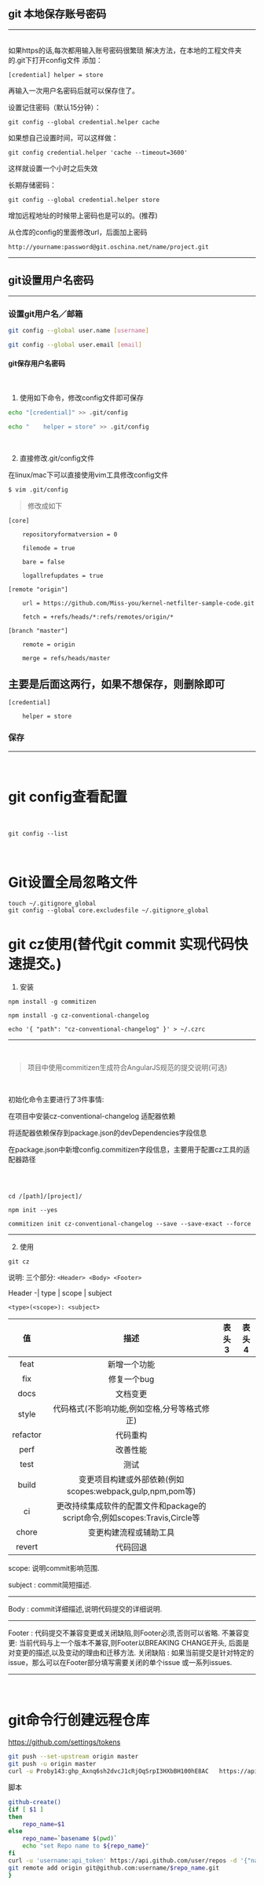 ## git 本地保存账号密码
---
<br/>
如果https的话,每次都用输入账号密码很繁琐
解决方法，在本地的工程文件夹的.git下打开config文件
添加：

`[credential]
     helper = store`

再输入一次用户名密码后就可以保存住了。

设置记住密码（默认15分钟）：


```
git config --global credential.helper cache
```
如果想自己设置时间，可以这样做：


```
git config credential.helper 'cache --timeout=3600'
```
这样就设置一个小时之后失效


长期存储密码：


```
git config --global credential.helper store
```
增加远程地址的时候带上密码也是可以的。(推荐)



从仓库的config的里面修改url，后面加上密码


```
http://yourname:password@git.oschina.net/name/project.git
```

---



## git设置用户名密码
---
### 设置git用户名／邮箱


```bash
git config --global user.name [username]

git config --global user.email [email]
```

#### git保存用户名密码
<br>

1. 使用如下命令，修改config文件即可保存


```bash
echo "[credential]" >> .git/config

echo "    helper = store" >> .git/config
```
<br>

2. 直接修改.git/config文件

在linux/mac下可以直接使用vim工具修改config文件

```bash
$ vim .git/config
```


> 修改成如下

```
[core]

    repositoryformatversion = 0

    filemode = true

    bare = false

    logallrefupdates = true

[remote "origin"]

    url = https://github.com/Miss-you/kernel-netfilter-sample-code.git

    fetch = +refs/heads/*:refs/remotes/origin/*

[branch "master"]

    remote = origin

    merge = refs/heads/master
```

## 主要是后面这两行，如果不想保存，则删除即可
```
[credential]

    helper = store
```


### 保存
--- 
<br>

# git config查看配置 

<br>

```git config --list```

<br>


# Git设置全局忽略文件

```
touch ~/.gitignore_global
git config --global core.excludesfile ~/.gitignore_global
```

# git cz使用(替代git commit 实现代码快速提交。)

1. 安装
```
npm install -g commitizen

npm install -g cz-conventional-changelog

echo '{ "path": "cz-conventional-changelog" }' > ~/.czrc
```

---
<br>

> 项目中使用commitizen生成符合AngularJS规范的提交说明(可选)

<br>

初始化命令主要进行了3件事情:

在项目中安装cz-conventional-changelog 适配器依赖

将适配器依赖保存到package.json的devDependencies字段信息

在package.json中新增config.commitizen字段信息，主要用于配置cz工具的适配器路径

<br>

```

cd /[path]/[project]/

npm init --yes

commitizen init cz-conventional-changelog --save --save-exact --force

```
---
2. 使用

```
git cz

```

说明:
    三个部分:
    ```
    <Header> <Body> <Footer>
    ```

Header -| type
        | scope
        | subject

```
<type>(<scope>): <subject>
```


|  值  |  描述  |  表头3  |  表头4  |
| :-----: | :----: | :----: | :----: |
|  feat  |  新增一个功能  |    |    |
|  fix  |  修复一个bug  |    |    |
|  docs  |  文档变更  |    |    |
|  style  |  代码格式(不影响功能,例如空格,分号等格式修正)  |    |    |
|  refactor  |  代码重构  |    |    |
|  perf  |  改善性能  |    |    |
|  test  |  测试  |    |    |
|  build  |  变更项目构建或外部依赖(例如scopes:webpack,gulp,npm,pom等)  |    |    |
|  ci  |  更改持续集成软件的配置文件和package的script命令,例如scopes:Travis,Circle等  |    |    |
|  chore  |  变更构建流程或辅助工具  |    |    |
|  revert  |  代码回退  |    |    |

scope: 说明commit影响范围.

subject : commit简短描述.

---

Body : 
commit详细描述,说明代码提交的详细说明.

---

Footer : 
代码提交不兼容变更或关闭缺陷,则Footer必须,否则可以省略.
不兼容变更: 
        当前代码与上一个版本不兼容,则Footer以BREAKING CHANGE开头,
        后面是对变更的描述,以及变动的理由和迁移方法.
关闭缺陷 :
         如果当前提交是针对特定的issue，那么可以在Footer部分填写需要关闭的单个issue 或一系列issues.

---
<br>

# git命令行创建远程仓库
https://github.com/settings/tokens
<br>

```zsh
git push --set-upstream origin master
git push -u origin master
curl -u Proby143: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   https://api.github.com/user/repos -d '{"name":"'rutool'"}'
```
 脚本
```zsh
github-create() 
{if [ $1 ]
then
    repo_name=$1
else
    repo_name=`basename $(pwd)`
    echo "set Repo name to ${repo_name}"
fi 
curl -u 'username:api_token' https://api.github.com/user/repos -d '{"name":"'$repo_name'"}'
git remote add origin git@github.com:username/$repo_name.git
}

```